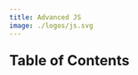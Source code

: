 ```yaml
---
title: Advanced JS
image: ./logos/js.svg
---
```


<div class="post">
<div id="toc">

<p style="font-weight: bold; font-size: 25px;">Table of Contents</p>

</div>

<div id="main">

</div>